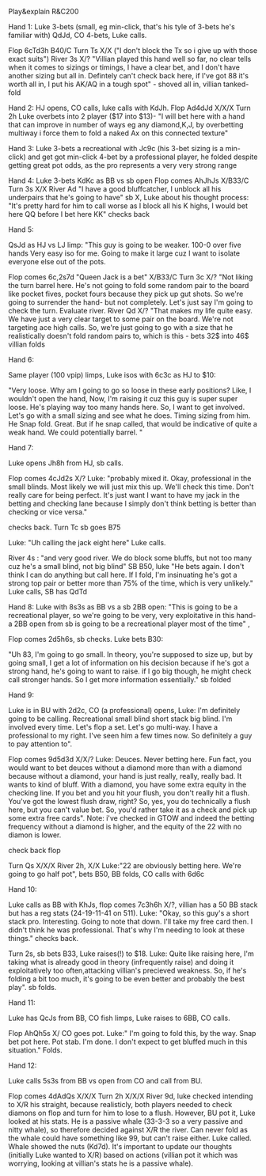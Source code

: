 Play&explain R&C200

Hand 1:
Luke 3-bets (small, eg min-click, that's his tyle of 3-bets he's familiar with) QdJd, CO 4-bets, Luke calls.

Flop 6cTd3h B40/C
Turn Ts X/X ("I don't block the Tx so i give up with those exact suits")
River 3s X/? "Villian played this hand well so far, no clear tells when it comes to sizings or timings, I have a clear bet, and I don't have another sizing but all in. Defintely can't check back here, if I've got 88 it's worth all in, I put his AK/AQ in a tough spot" - shoved all in, villian tanked-fold

Hand 2:
HJ opens, CO calls, luke calls with KdJh.
Flop Ad4dJd X/X/X
Turn 2h Luke overbets into 2 player ($17 into $13)- "I will bet here with a hand that can improve in number of ways eg any diamond,K,J, by overbetting multiway i force them to fold a naked Ax on this connected texture"

Hand 3:
Luke 3-bets a recreational with Jc9c (his 3-bet sizing is a min-click) and get got min-click 4-bet by a professional player, he folded despite getting great pot odds, as the pro represents a very very strong range

Hand 4:
Luke 3-bets KdKc as BB vs sb open
Flop comes AhJhJs X/B33/C
Turn 3s X/X
River Ad "I have a good bluffcatcher, I unblock all his underpairs that he's going to have" 
sb X, Luke about his thought process: "It's pretty hard for him to call worse as I block all his K highs, I would bet here QQ before I bet here KK" checks back

Hand 5:

QsJd as HJ vs LJ limp: "This guy is going to be weaker. 100-0 over five hands
Very easy iso  for me. Going to make it large cuz
I want to isolate everyone else out of
 the pots. 

Flop comes 6c,2s7d 
"Queen Jack is a bet" X/B33/C 
Turn 3c X/? "Not liking the turn barrel here. He's not going to fold some random pair to the board like pocket fives, pocket fours because they pick up gut shots. So we're going to surrender the hand- but not completely. Let's just say I'm going to check the
 turn. Evaluate river.
 River Qd X/?
  "That makes my life quite easy.  We have just a very clear target to some pair on the board. We're not targeting ace high calls. So, we're just going to go with a size that he realistically doesn't fold random pairs to, which is this - bets 32$ into 46$ villian folds 


Hand 6:

Same player (100 vpip) limps, Luke isos with 6c3c as HJ to $10: 

"Very loose. Why am I going to go so loose in these early positions? Like, I wouldn't open the hand, Now, I'm raising it cuz this guy is super super loose. He's playing way too many hands here. So, I want to get involved. Let's go with a small sizing  and see what he does. Timing sizing from him. He Snap fold. Great. But if he snap called, that would be indicative of quite a weak hand. We could potentially barrel. "

Hand 7:

Luke opens Jh8h from HJ, sb calls.

Flop comes 4cJd2s X/? Luke: "probably mixed it. Okay, professional in
the small blinds. Most likely we will just mix this up. We'll check this time. Don't really care for being perfect. It's just want I want to have my jack in the betting and checking lane because I simply don't think betting is better than checking or vice versa."

checks back.
Turn Tc sb goes B75 

Luke:  "Uh calling the jack eight here"
Luke calls.

River 4s
: "and very good river. We do block some bluffs, but not too many cuz he's a small blind, not big blind" SB B50, luke "He bets again. I don't think  I can do anything but call here. If I  fold, I'm insinuating he's got a strong  top pair or better more than 75% of the  time, which is very unlikely." Luke calls, SB has QdTd 

Hand 8:
Luke with 8s3s as BB vs a sb 2BB open:
"This is going to be a recreational player, so we're going to be very, very exploitative in this hand- a 2BB open from sb is going to be a recreational player most of the time" , 

Flop comes 2d5h6s, sb checks. Luke bets B30:

"Uh 83, I'm going to go small. In theory, you're supposed to size up, but by going small, I get a lot of information on his decision because if he's got a strong  hand, he's going to want to raise. 
if I go big though, he might check call  stronger hands. So I get more information essentially."
sb folded


Hand 9:

Luke is in BU with 2d2c, CO (a professional) opens, Luke: I'm definitely going to be calling. Recreational small blind short stack big blind. I'm involved every time. Let's flop a set. Let's go multi-way. I have a professional to my right. I've  seen him a few times now. So definitely  a guy to pay attention to". 

Flop comes 9d5d3d X/X/?
Luke: Deuces. Never betting here. Fun fact, you would want  to bet deuces without a diamond more than with a diamond because without a diamond, your hand is just really,  really, really bad. It wants to kind of  bluff. With a diamond, you have some extra equity in the checking line. If you bet and you hit your flush, you don't really hit a flush. You've got the  lowest flush draw, right? So, yes, you do technically a flush here, but you  can't value bet. So, you'd rather take it as a check and pick up some extra free cards". Note: i've checked in GTOW and indeed the betting frequency without a diamond is higher, and the equity of the 22 with no diamon is lower.

check back flop

Turn Qs X/X/X
River 2h, X/X Luke:"22 are obviously betting here. We're going to go half pot", bets B50, BB folds, CO calls with 6d6c



Hand 10:

Luke calls as BB with KhJs, flop comes 
7c3h6h X/?,
villian has a 50 BB stack but has a reg stats (24-19-11-41 on 511). Luke:
"Okay, so this guy's a short stack pro. Interesting. Going to note that down. I'll take my free card then. I didn't think he was professional. That's why I'm needing to look at these things." checks back.

Turn 2s, sb bets B33, Luke raises(!) to $18.
Luke: Quite like raising here, I'm taking what is already good in theory (infrequently raise) and doing it exploitatively too often,attacking villian's precieved weakness. So, if he's folding a bit too much, it's going to be even better and probably the best play".
sb folds.


Hand 11:

Luke has QcJs from BB, CO fish limps, Luke raises to 6BB, CO calls.

Flop AhQh5s X/ CO goes pot. Luke:" I'm going to  fold this, by the way. Snap bet pot here. Pot stab. I'm done. I don't expect to get bluffed much in this situation." Folds.

Hand 12:

Luke calls 5s3s from BB vs open from CO and call from BU.

Flop comes 4dAdQs X/X/X
Turn 2h X/X/X
River 9d, luke checked intending to X/R his straight, because realisticly, both players needed to check diamons on flop and turn for him to lose to a flush. However, BU pot it, Luke looked at his stats. He is a passive whale (33-3-3 so a very passive and nitty whale), so therefore decided against X/R the river. Can never fold as the whale could have something like 99, but can't raise either. Luke called. Whale showed the nuts (Kd7d).
It's important to update our thoughts (initially Luke wanted to X/R) based on actions (villian pot it which was worrying, looking at villian's stats he is a passive whale).


